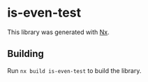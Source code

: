 # is-even-test

This library was generated with [Nx](https://nx.dev).

## Building

Run `nx build is-even-test` to build the library.
